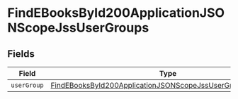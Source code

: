 # FindEBooksById200ApplicationJSONScopeJssUserGroups


## Fields

| Field                                                                                                                                                 | Type                                                                                                                                                  | Required                                                                                                                                              | Description                                                                                                                                           |
| ----------------------------------------------------------------------------------------------------------------------------------------------------- | ----------------------------------------------------------------------------------------------------------------------------------------------------- | ----------------------------------------------------------------------------------------------------------------------------------------------------- | ----------------------------------------------------------------------------------------------------------------------------------------------------- |
| `userGroup`                                                                                                                                           | [FindEBooksById200ApplicationJSONScopeJssUserGroupsUserGroup](../../models/operations/findebooksbyid200applicationjsonscopejssusergroupsusergroup.md) | :heavy_minus_sign:                                                                                                                                    | N/A                                                                                                                                                   |